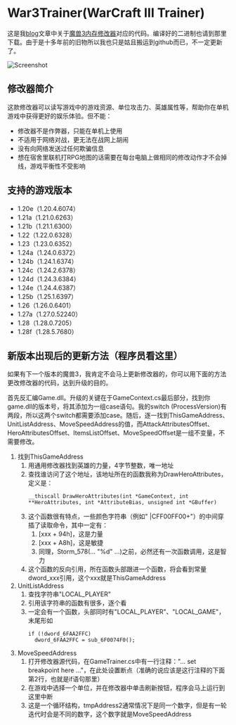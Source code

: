 # War3Trainer(WarCraft III Trainer)

这是我[blog](http://tctianchi.duapp.com/)文章中关于[魔兽3内存修改器](http://tctianchi.duapp.com/archives/tag/%E9%AD%94%E5%85%BD3)对应的代码。编译好的二进制也请到那里下载。由于是十多年前的旧物所以我也只是姑且搬运到github而已，不一定更新了。

![Screenshot](https://raw.githubusercontent.com/tctianchi/War3Trainer/master/Screenshot.png)

## 修改器简介
这款修改器可以读写游戏中的游戏资源、单位攻击力、英雄属性等，帮助你在单机游戏中获得更好的娱乐体验。但不能：
* 修改器不是作弊器，只能在单机上使用
* 不适用于网络对战，更无法在战网上胡闹
* 没有向网络发送过任何欺骗信息
* 想在宿舍里联机打RPG地图的话需要在每台电脑上做相同的修改动作才不会掉线，游戏平衡性不受影响

## 支持的游戏版本
* 1.20e（1.20.4.6074）
* 1.21a（1.21.0.6263）
* 1.21b（1.21.1.6300）
* 1.22（1.22.0.6328）
* 1.23（1.23.0.6352）
* 1.24a（1.24.0.6372）
* 1.24b（1.24.1.6374）
* 1.24c（1.24.2.6378）
* 1.24d（1.24.3.6384）
* 1.24e（1.24.4.6387）
* 1.25b（1.25.1.6397）
* 1.26（1.26.0.6401）
* 1.27a（1.27.0.52240）
* 1.28（1.28.0.7205）
* 1.28f（1.28.5.7680）

## 新版本出现后的更新方法（程序员看这里）
如果有下一个版本的魔兽3，我肯定不会马上更新修改器的，你可以用下面的方法更改修改器的代码，达到升级的目的。

首先反汇编Game.dll。升级的关键在于GameContext.cs最后部分，找到你game.dll的版本号，将其添加为一组case语句。我的switch (ProcessVersion)有两段，所以这两个switch都需要添加case。随后，逐一找到ThisGameAddress、UnitListAddress、MoveSpeedAddress的值，而AttackAttributesOffset、HeroAttributesOffset、ItemsListOffset、MoveSpeedOffset是一组不变量，不需要修改。

1. 找到ThisGameAddress
    1. 用通用修改器找到英雄的力量，4字节整数，唯一地址
    2. 查找谁访问了这个地址，该地址所在的函数我称为DrawHeroAttributes，定义是：
        ```
        __thiscall DrawHeroAttributes(int *GameContext, int **HeroAttributes, int *AttributeBias, unsigned int *GBuffer)
        ```
    3. 这个函数很有特点，一些颜色字符串（例如" |CFF00FF00+"）的中间穿插了读取命令，其中一定有：
        1. [xxx + 94h]，这是力量
        2. [xxx + A8h]，这是敏捷
        3. 同理，Storm_578(… "%d" …)之前，必然还有一次函数调用，这是智力
    4. 这个函数的反向引用，所在函数头部跟进一个函数，将会看到常量dword_xxx引用，这个xxx就是ThisGameAddress
2. UnitListAddress
    1. 查找字符串"LOCAL_PLAYER"
    2. 引用该字符串的函数有很多，逐个看
    3. 一定会有一个函数，头部同时有"LOCAL_PLAYER"、"LOCAL_GAME"，末尾形如
        ```
       if (!dword_6FAA2FFC)
          dword_6FAA2FFC = sub_6F0074F0();
        ```
3. MoveSpeedAddress
    1. 打开修改器源代码，在GameTrainer.cs中有一行注释："… set breakpoint here …"，在此处设置断点（准确的说应该是这行注释的下面第2行，也就是if语句那里）
    2. 在游戏中选择一个单位，并在修改器中单击刷新按钮，程序会马上运行到这里中断
    3. 这是一个循环结构，tmpAddress2通常情况下是同一个数字，但是有一轮迭代时会是不同的数字，这个数字就是MoveSpeedAddress
